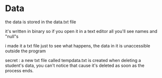 # Data

the data is stored in the data.txt file

it's written in binary so if you open it in a text editor all you'll see names and "null"s

i made it a txt file just to see what happens, the data in it is unaccessible outside the program

secret : a new txt file called tempdata.txt is created when deleting a student's data, you can't notice that cause it's deleted as soon as the process ends.
